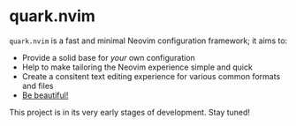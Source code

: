 # quark.nvim
`quark.nvim` is a fast and minimal Neovim configuration framework; it aims to:
- Provide a solid base for *your* own configuration
- Help to make tailoring the Neovim experience simple and quick
- Create a consitent text editing experience for various common formats and files 
- [Be beautiful!](https://git.devraza.duckdns.org/devraza/particle.nvim)

This project is in its very early stages of development. Stay tuned!
